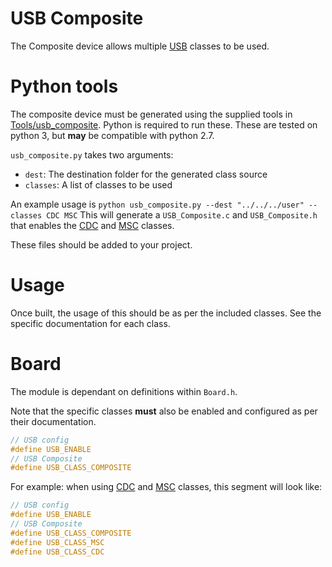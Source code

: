 
# USB Composite

The Composite device allows multiple [USB](../USB.md) classes to be used.

# Python tools
The composite device must be generated using the supplied tools in [Tools/usb_composite](../../Tools/usb-composite/).
Python is required to run these. These are tested on python 3, but **may** be compatible with python 2.7.

`usb_composite.py` takes two arguments:
* `dest`: The destination folder for the generated class source
* `classes`: A list of classes to be used

An example usage is `python usb_composite.py --dest "../../../user" --classes CDC MSC`
This will generate a `USB_Composite.c` and `USB_Composite.h` that enables the [CDC](CDC.md) and [MSC](MSC.md) classes.

These files should be added to your project.

# Usage

Once built, the usage of this should be as per the included classes. See the specific documentation for each class.

# Board

The module is dependant on definitions within `Board.h`.

Note that the specific classes **must** also be enabled and configured as per their documentation.

```c
// USB config
#define USB_ENABLE
// USB Composite
#define USB_CLASS_COMPOSITE
```

For example: when using [CDC](CDC.md) and [MSC](MSC.md) classes, this segment will look like:

```c
// USB config
#define USB_ENABLE
// USB Composite
#define USB_CLASS_COMPOSITE
#define USB_CLASS_MSC
#define USB_CLASS_CDC
```

